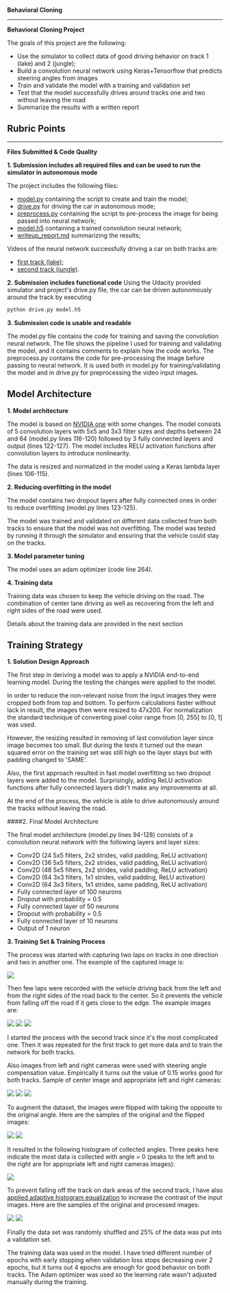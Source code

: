 **Behavioral Cloning**

---

**Behavioral Cloning Project**

The goals of this project are the following:
* Use the simulator to collect data of good driving behavior on track 1 (lake) and 2 (jungle);
* Build a convolution neural network using Keras+Tensorflow that predicts steering angles from images
* Train and validate the model with a training and validation set
* Test that the model successfully drives around tracks one and two without leaving the road
* Summarize the results with a written report


[//]: # (Image References)

[flip_before]: ./examples/flip_before.png
[flip_after]: ./examples/flip_after.png
[camera_center]: ./examples/camera_center.png
[camera_left]: ./examples/camera_left.png
[camera_right]: ./examples/camera_right.png
[hist]: ./examples/hist.png
[edge1]: ./examples/edge1.png
[edge2]: ./examples/edge2.png
[edge3]: ./examples/edge3.png
[center]: ./examples/center.png
[clahe_before]: ./examples/clahe_before.png
[clahe_after]: ./examples/clahe_after.png

## Rubric Points

---
**Files Submitted & Code Quality**

**1. Submission includes all required files and can be used to run the simulator in autonomous mode**

The project includes the following files:
* [model.py](./model.py) containing the script to create and train the model;
* [drive.py](./drive.py) for driving the car in autonomous mode;
* [preprocess.py](./preprocess.py) containing the script to pre-process the image for being passed into neural network;
* [model.h5](./model.h5) containing a trained convolution neural network;
* [writeup_report.md](./writeup_report.md) summarizing the results;

Videos of the neural network successfully driving a car on both tracks are:
* [first track (lake)](./videos/track1.mp4);
* [second track (jungle)](./videos/track2.mp4).

**2. Submission includes functional code**
Using the Udacity provided simulator and project's drive.py file, the car can be driven autonomously around the track by executing
```sh
python drive.py model.h5
```

**3. Submission code is usable and readable**

The model.py file contains the code for training and saving the convolution neural network. The file shows the pipeline I used for training and validating the model, and it contains comments to explain how the code works.
The preprocess.py contains the code for pre-processing the image before passing to neural network. It is used both in model.py for training/validating the model and in drive.py for preprocessing the video input images.

## Model Architecture

**1. Model architecture**

The model is based on [NVIDIA one](https://arxiv.org/abs/1604.07316) with some changes. The model consists of 5 convolution layers with 5x5 and 3x3 filter sizes and depths between 24 and 64 (model.py lines 116-120) followed by 3 fully connected layers and output (lines 122-127). The model includes RELU activation functions after convolution layers to introduce nonlinearity.

The data is resized and normalized in the model using a Keras lambda layer (lines 106-115).

**2. Reducing overfitting in the model**

The model contains two dropout layers after fully connected ones in order to reduce overfitting (model.py lines 123-125).

The model was trained and validated on different data collected from both tracks to ensure that the model was not overfitting. The model was tested by running it through the simulator and ensuring that the vehicle could stay on the tracks.

**3. Model parameter tuning**

The model uses an adam optimizer (code line 264).

**4. Training data**

Training data was chosen to keep the vehicle driving on the road. The combination of center lane driving as well as recovering from the left and right sides of the road were used.

Details about the training data are provided in the next section

## Training Strategy

**1. Solution Design Approach**

The first step in deriving a model was to apply a NVIDIA end-to-end learning model. During the testing the changes were applied to the model.

In order to reduce the non-relevant noise from the input images they were cropped both from top and bottom. To perform calculations faster without lack in result, the images then were resized to 47x200. For normalization the standard technique of converting pixel color range from [0, 255] to [0, 1] was used.

However, the resizing resulted in removing of last convolution layer since image becomes too small. But during the tests it turned out the mean squared error on the training set was still high so the layer stays but with padding changed to 'SAME'.

Also, the first approach resulted in fast model overfitting so two dropout layers were added to the model. Surprisingly, adding ReLU activation functions after fully connected layers didn't make any improvements at all.

At the end of the process, the vehicle is able to drive autonomously around the tracks without leaving the road.

####2. Final Model Architecture

The final model architecture (model.py lines 94-128) consists of a convolution neural network with the following layers and layer sizes:
* Conv2D (24 5x5 filters, 2x2 strides, valid padding, ReLU activation)
* Conv2D (36 5x5 filters, 2x2 strides, valid padding, ReLU activation)
* Conv2D (48 5x5 filters, 2x2 strides, valid padding, ReLU activation)
* Conv2D (64 3x3 filters, 1x1 strides, valid padding, ReLU activation)
* Conv2D (64 3x3 filters, 1x1 strides, same padding, ReLU activation)
* Fully connected layer of 100 neurons
* Dropout with probability = 0.5
* Fully connected layer of 50 neurons
* Dropout with probability = 0.5
* Fully connected layer of 10 neurons
* Output of 1 neuron


**3. Training Set & Training Process**

The process was started with capturing two laps on tracks in one direction and two in another one. The example of the captured image is:

![][center]

Then few laps were recorded with the vehicle driving back from the left and from the right sides of the road back to the center. So it prevents the vehicle from falling off the road if it gets close to the edge. The example images are:

![][edge1]
![][edge2]
![][edge3]

I started the process with the second track since it's the most complicated one. Then it was repeated for the first track to get more data and to train the network for both tracks.

Also images from left and right cameras were used with steering angle compensation value. Empirically it turns out the value of 0.15 works good for both tracks.
Sample of center image and appropriate left and right cameras:

![][camera_center]
![][camera_left]
![][camera_right]

To augment the dataset, the images were flipped with taking the opposite to the original angle. Here are the samples of the original and the flipped images:

![][flip_before]
![][flip_after]

It resulted in the following histogram of collected angles. Three peaks here indicate the most data is collected with angle = 0 (peaks to the left and to the right are for appropriate left and right cameras images):

![][hist]

To prevent falling off the track on dark areas of the second track, I have also [applied adaptive histogram equalization](http://docs.opencv.org/3.1.0/d5/daf/tutorial_py_histogram_equalization.html) to increase the contrast of the input images. Here are the samples of the original and processed images:

![][clahe_before]
![][clahe_after]

Finally the data set was randomly shuffled and 25% of the data was put into a validation set.

The training data was used in the model. I have tried different number of epochs with early stopping when validation loss stops decreasing over 2 epochs, but it turns out 4 epochs are enough for good behavior on both tracks. The Adam optimizer was used so the learning rate wasn't adjusted manually during the training.

